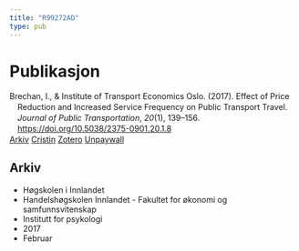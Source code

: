 ```yaml
---
title: "R99272AD"
type: pub
---
```

<h1>Publikasjon</h1>
<article id="csl-bib-container-R99272AD" class="csl-bib-container">
  <div class="csl-bib-body" style="line-height: 1.35; padding-left: 1em; text-indent:-1em;">
  <div class="csl-entry">Brechan, I., &amp; Institute of Transport Economics Oslo. (2017). Effect of Price Reduction and Increased Service Frequency on Public Transport Travel. <i>Journal of Public Transportation</i>, <i>20</i>(1), 139&#x2013;156. <a href="https://doi.org/10.5038/2375-0901.20.1.8">https://doi.org/10.5038/2375-0901.20.1.8</a></div>
</div>
  <div class="csl-bib-buttons">
    <a href="#taxonomy-article-R99272AD" class="csl-bib-button">Arkiv</a>
    <a href alt="Cristin URL" class="csl-bib-button">Cristin</a>
    <a href alt="Zotero URL" class="csl-bib-button">Zotero</a>
    <a href="https://scholarcommons.usf.edu/cgi/viewcontent.cgi?article=1608&amp;context=jpt" class="csl-bib-button">Unpaywall</a>
  </div>
  <div id="csl-bib-meta-container-R99272AD"></div>
</article>
<div id="csl-bib-meta-R99272AD" class="csl-bib-meta">
  <article id="taxonomy-article-R99272AD" class="taxonomy-article">
    <h1>Arkiv</h1>
    <ul>
      <li>Høgskolen i Innlandet</li>
      <li>Handelshøgskolen Innlandet - Fakultet for økonomi og samfunnsvitenskap</li>
      <li>Institutt for psykologi</li>
      <li>2017</li>
      <li>Februar</li>
    </ul>
  </article>
</div>
